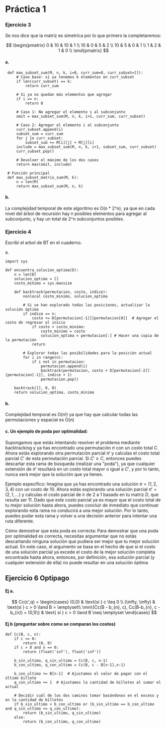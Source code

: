 # Práctica 1

### Ejercicio 3
Se nos dice que la matriz es simetrica por lo que primero la completaremos:

$$
\begin{pmatrix}
 0 & 10 & 10 & 1 \\
 10 & 0 & 5 & 2 \\
 10 & 5 & 0 & 1 \\
 1 & 2 & 1 & 0 \\
\end{pmatrix}
$$

#### a.

     def max_subset_sum(M, n, k, i=0, curr_sum=0, curr_subset=[]):
         # Caso base: si ya tenemos k elementos en curr_subset
         if len(curr_subset) == k:
             return curr_sum
     
         # Si ya no quedan más elementos que agregar
         if i == n:
             return 0
     
         # Caso 1: No agregar el elemento i al subconjunto
         omit = max_subset_sum(M, n, k, i+1, curr_sum, curr_subset)
     
         # Caso 2: Agregar el elemento i al subconjunto
         curr_subset.append(i)
         subset_sum = curr_sum
         for j in curr_subset:
             subset_sum += M[i][j] + M[j][i]
         include = max_subset_sum(M, n, k, i+1, subset_sum, curr_subset)
         curr_subset.pop()
     
         # Devolver el máximo de los dos casos
         return max(omit, include)
 
     # Función principal
     def max_subset_matrix_sum(M, k):
         n = len(M)
         return max_subset_sum(M, n, k)
             
#### b.
La complejidad temporal de este algoritmo es O(n * 2^n), ya que en cada nivel del árbol de recursión hay n posibles elementos para agregar al subconjunto, y hay un total de 2^n subconjuntos posibles.

### Ejercicio 4
Escribi el arbol de BT en el cuaderno.

a. 

    import sys

    def encuentra_solucion_optima(D):
        n = len(D)
        solucion_optima = []
        costo_minimo = sys.maxsize

        def backtrack(permutacion, costo, indice):
            nonlocal costo_minimo, solucion_optima

            # Si se han explorado todas las posiciones, actualizar la solución óptima
            if indice == n:
                costo += D[permutacion[-1]][permutacion[0]]  # Agregar el costo de regresar al inicio
                if costo < costo_minimo:
                    costo_minimo = costo
                    solucion_optima = permutacion[:] # Hacer una copia de la permutación
                return

            # Explorar todas las posibilidades para la posición actual
            for i in range(n):
                if i not in permutacion:
                    permutacion.append(i)
                    backtrack(permutacion, costo + D[permutacion[-2]][permutacion[-1]], indice + 1)
                    permutacion.pop()

        backtrack([], 0, 0)
        return solucion_optima, costo_minimo

#### b. 
Complejidad temporal es O(n!) ya que hay que calcular todas las permutaciones y espacial es O(n)
    
#### c. Un ejemplo de poda por optimalidad:
Supongamos que estás intentando resolver el problema mediante backtracking y ya has encontrado una permutación $\pi$ con un costo total $C$. Ahora estás explorando otra permutación parcial $\pi'$ y calculas el costo total parcial $C'$ de esta permutación parcial. Si $C' \geq C$, entonces puedes descartar esta rama de búsqueda (realizar una "poda"), ya que cualquier extensión de $\pi'$ resultará en un costo total mayor o igual a $C'$, y por lo tanto, nunca será mejor que la solución que ya tienes.

Ejemplo específico:
Imagina que ya has encontrado una solución $\pi = (1, 2, 3, 4)$ con un costo de $10$. Ahora estás explorando una solución parcial $\pi' = (2, 1, ...)$ y calculas el costo parcial de ir de 2 a 1 basado en tu matriz $D$, que resulta ser 11. Dado que este costo parcial ya es mayor que el costo total de tu mejor solución hasta ahora, puedes concluir de inmediato que continuar explorando esta rama no conducirá a una mejor solución. Por lo tanto, puedes podar esta rama y volver a una decisión anterior para intentar una ruta diferente.

Cómo demostrar que esta poda es correcta:
Para demostrar que una poda por optimalidad es correcta, necesitas argumentar que no estás descartando ninguna solución que pudiera ser mejor que tu mejor solución actual. En este caso, el argumento se basa en el hecho de que si el costo de una solución parcial ya excede el costo de la mejor solución completa encontrada hasta ahora, entonces, por definición, esa solución parcial (y cualquier extensión de ella) no puede resultar en una solución óptima

## Ejercicio 6 Optipago
#### Ej a. 
$$
Cc(c',q) = 
\begin{cases}
(0,0) & \text{si } c \leq 0 \\
(\infty, \infty) & \text{si } c > 0 \land B = \emptyset\\
\min\{Cc(B - b_{n}, c), Cc(B-b_{n}, c -b_{n}) + (0,1)\} & \text{ si } c > 0 \land B \neq \emptyset 
\end{cases}
$$

#### Ej b (preguntar sobre como se comparan los costos)

    def Cc(B, c, n): 
        if c <= 0: 
            return (0, 0) 
        if c > 0 and n == 0: 
            return (float('inf'), float('inf'))

        b_sin_ultimo, q_sin_ultimo = Cc(B, c, n-1)
        b_con_ultimo, q_con_ultimo = Cc(B, c - B[n-1],n-1)

        b_con_ultimo += B[n-1]  # Ajustamos el valor de pagar con el último billete
        q_con_ultimo += 1  # Ajustamos la cantidad de billetes al sumar el actual

        # Decidir cuál de los dos caminos tomar basándonos en el exceso y en la cantidad de billetes
        if b_sin_ultimo < b_con_ultimo or (b_sin_ultimo == b_con_ultimo and q_sin_ultimo <= q_con_ultimo):
            return (b_sin_ultimo, q_sin_ultimo)
        else:
            return (b_con_ultimo, q_con_ultimo)
